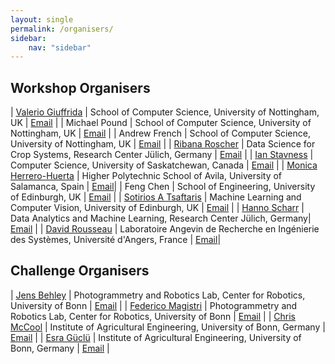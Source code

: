```yaml
---
layout: single
permalink: /organisers/
sidebar:
    nav: "sidebar"
---
```


## Workshop Organisers

| [Valerio Giuffrida](http://www.valeriogiuffrida.academy) | School of Computer Science, University of Nottingham, UK  | [Email](mailto:valerio.giuffrida@nottingham.ac.uk) |
| Michael Pound | School of Computer Science, University of Nottingham, UK | [Email](mailto:michael.pound@nottingham.ac.uk) |
| Andrew French | School of Computer Science, University of Nottingham, UK | [Email](mailto:andrew.p.french@nottingham.ac.uk) |
| [Ribana Roscher](http://rs.ipb.uni-bonn.de) | Data Science for Crop Systems, Research Center Jülich, Germany | [Email](mailto:ribana.roscher@uni-bonn.de) |
| [Ian Stavness](https://www.cs.usask.ca/faculty/stavness/) | Computer Science, University of Saskatchewan, Canada | [Email](mailto:ian.stavness@usask.ca) |
| [Monica Herrero-Huerta](https://monicaherrerohuerta.webnode.com) | Higher Polytechnic School of Avila, University of Salamanca, Spain | [Email](mailto:monicaherrero@usal.es)|
| Feng Chen | School of Engineering, University of Edinburgh, UK | [Email](mailto:feng.chen@ed.ac.uk) |
| [Sotirios A Tsaftaris](https://vios.science/) | Machine Learning and Computer Vision, University of Edinburgh, UK | [Email](mailto:s.tsaftaris@ed.ac.uk) |
| [Hanno Scharr](https://www.fz-juelich.de/profile/scharr_h) | Data Analytics and Machine Learning, Research Center Jülich, Germany| [Email](mailto:h.scharr@fz-juelich.de) | 
| [David Rousseau](https://okina.univ-angers.fr/david-rousseau) | Laboratoire Angevin de Recherche en Ingénierie des Systèmes, Université d'Angers, France | [Email](mailto:david.rousseau@univ-angers.fr)|

## Challenge Organisers

| [Jens Behley](http://jbehley.github.io) | Photogrammetry and Robotics Lab, Center for Robotics, University of Bonn | [Email](mailto:jens.behley@igg.uni-bonn.de) |
| [Federico Magistri](http://www.ipb.uni-bonn.de/people/federico-magistri/index.html) | Photogrammetry and Robotics Lab, Center for Robotics, University of Bonn | [Email](mailto:federico.magistri@igg.uni-bonn.de) |
| [Chris McCool](http://agrobotics.uni-bonn.de/chris-mccool/index.html) | Institute of Agricultural Engineering, University of Bonn, Germany | [Email](mailto:cmccool@uni-bonn.de) |
| [Esra Güclü](http://agrobotics.uni-bonn.de/chris-mccool/index.html) | Institute of Agricultural Engineering, University of Bonn, Germany | [Email](mailto:egueclue@uni-bonn.de) |



